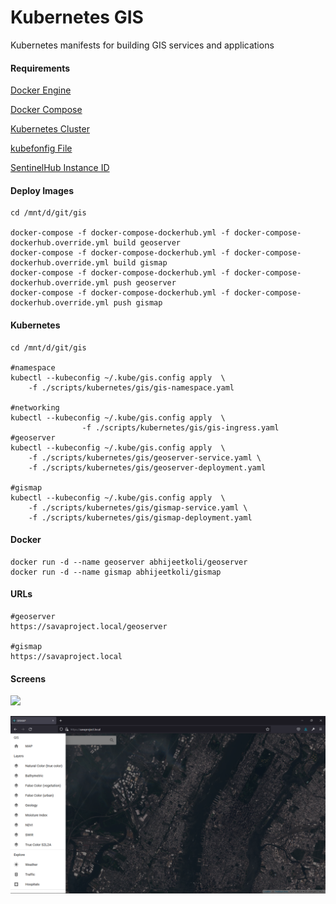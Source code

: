 # Kubernetes GIS

Kubernetes manifests for building GIS services and applications



#### Requirements

[Docker Engine](https://docs.docker.com/engine/install/ubuntu/)

[Docker Compose](https://docs.docker.com/compose/)

[Kubernetes Cluster](https://kubernetes.io/docs/setup/)

[kubefonfig File](https://kubernetes.io/docs/concepts/configuration/organize-cluster-access-kubeconfig/)

[SentinelHub Instance ID](https://www.sentinel-hub.com/faq/where-get-instance-id/)



#### Deploy Images

```shell
cd /mnt/d/git/gis

docker-compose -f docker-compose-dockerhub.yml -f docker-compose-dockerhub.override.yml build geoserver
docker-compose -f docker-compose-dockerhub.yml -f docker-compose-dockerhub.override.yml build gismap
docker-compose -f docker-compose-dockerhub.yml -f docker-compose-dockerhub.override.yml push geoserver
docker-compose -f docker-compose-dockerhub.yml -f docker-compose-dockerhub.override.yml push gismap
```



#### Kubernetes

```shell
cd /mnt/d/git/gis

#namespace
kubectl --kubeconfig ~/.kube/gis.config apply  \
	-f ./scripts/kubernetes/gis/gis-namespace.yaml  
	
#networking
kubectl --kubeconfig ~/.kube/gis.config apply  \
                -f ./scripts/kubernetes/gis/gis-ingress.yaml  
#geoserver
kubectl --kubeconfig ~/.kube/gis.config apply  \
	-f ./scripts/kubernetes/gis/geoserver-service.yaml \
	-f ./scripts/kubernetes/gis/geoserver-deployment.yaml

#gismap
kubectl --kubeconfig ~/.kube/gis.config apply  \
	-f ./scripts/kubernetes/gis/gismap-service.yaml \
	-f ./scripts/kubernetes/gis/gismap-deployment.yaml
```



#### Docker

```shell
docker run -d --name geoserver abhijeetkoli/geoserver
docker run -d --name gismap abhijeetkoli/gismap
```



#### URLs

```shell
#geoserver
https://savaproject.local/geoserver

#gismap
https://savaproject.local
```



#### Screens

![](./docs/images/gismap-ndvi.png)



![](./docs/images/gismap-sidebar.png)
